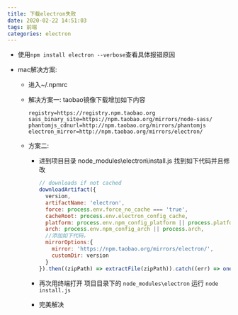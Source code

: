 ```yaml
---
title: 下载electron失败
date: 2020-02-22 14:51:03
tags: 前端
categories: electron
---
```


- 使用`npm install electron --verbose`查看具体报错原因

- mac解决方案:

  - 进入~/.npmrc

  - 解决方案一:  taobao镜像下载增加如下内容

    ```shell
    registry=https://registry.npm.taobao.org
    sass_binary_site=https://npm.taobao.org/mirrors/node-sass/
    phantomjs_cdnurl=http://npm.taobao.org/mirrors/phantomjs
    electron_mirror=http://npm.taobao.org/mirrors/electron/
    ```

  - 方案二:

    - 进到项目目录 node_modules\electron\install.js 找到如下代码并且修改

      ```javascript
      // downloads if not cached
      downloadArtifact({
        version,
        artifactName: 'electron',
        force: process.env.force_no_cache === 'true',
        cacheRoot: process.env.electron_config_cache,
        platform: process.env.npm_config_platform || process.platform,
        arch: process.env.npm_config_arch || process.arch,
        //添加如下代码，
        mirrorOptions:{
          mirror: 'https://npm.taobao.org/mirrors/electron/',
          customDir: version
        }
      }).then((zipPath) => extractFile(zipPath)).catch((err) => onerror(err))
      ```

    - 再次用终端打开 项目目录下的 `node_modules\electron` 运行 `node install.js`

    - 完美解决


